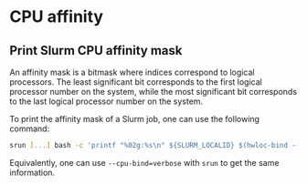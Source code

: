 # CPU affinity

## Print Slurm CPU affinity mask

An affinity mask is a bitmask where indices correspond to logical processors.
The least significant bit corresponds to the first logical processor number on the system,
while the most significant bit corresponds to the last logical processor number on the system.

To print the affinity mask of a Slurm job, one can use the following command:

```bash
srun [...] bash -c 'printf "%02g:%s\n" ${SLURM_LOCALID} $(hwloc-bind --get --taskset)' | sort
```

Equivalently, one can use `--cpu-bind=verbose` with `srun` to get the same information.
